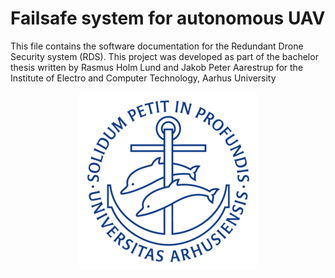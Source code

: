 # Failsafe system for autonomous UAV

This file contains the software documentation for the Redundant Drone Security system (RDS).
This project was developed as part of the bachelor thesis written by Rasmus Holm Lund and Jakob Peter Aarestrup for the Institute of Electro and Computer Technology, Aarhus University

<div align="center">
<img src="https://github.com/JakobAarestrup/Failsafe-UAV/blob/main/au_segl.png?raw=true width=300"/>
</div>
